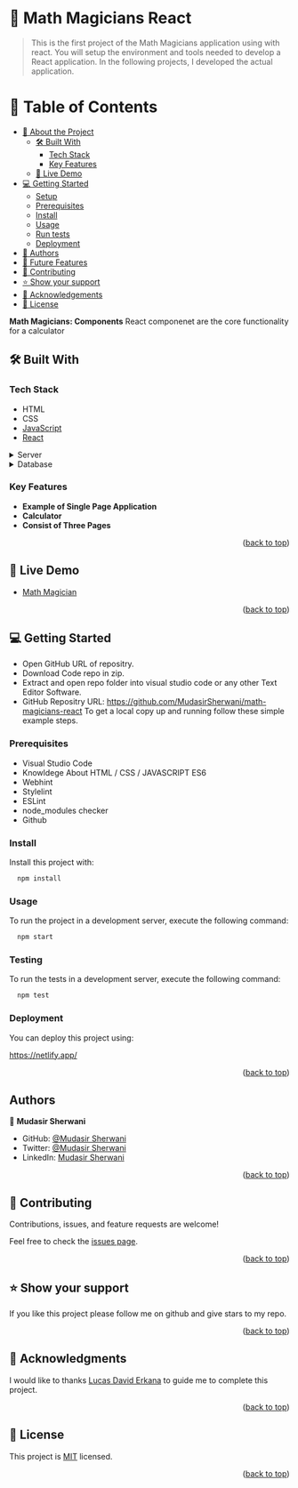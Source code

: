<a name="readme-top"></a>
# 📖 Math Magicians React <a name="about-project"></a>

> This is the first project of the Math Magicians application using with react. You will setup the environment and tools needed to develop a React application. In the following projects, I developed the actual application.

# 📗 Table of Contents

- [📖 About the Project](#about-project)
  - [🛠 Built With](#built-with)
    - [Tech Stack](#tech-stack)
    - [Key Features](#key-features)
  - [🚀 Live Demo](#live-demo)
- [💻 Getting Started](#getting-started)
  - [Setup](#setup)
  - [Prerequisites](#prerequisites)
  - [Install](#install)
  - [Usage](#usage)
  - [Run tests](#run-tests)
  - [Deployment](#triangular_flag_on_post-deployment)
- [👥 Authors](#authors)
- [🔭 Future Features](#future-features)
- [🤝 Contributing](#contributing)
- [⭐️ Show your support](#support)
- [🙏 Acknowledgements](#acknowledgements)
- [📝 License](#license)


**Math Magicians: Components** React componenet are the core functionality for a calculator

## 🛠 Built With <a name="built-with"></a>

### Tech Stack <a name="tech-stack"></a>
- HTML
- CSS
- [JavaScript](https://developer.mozilla.org/en-US/docs/Web/JavaScript)
- [React](https://github.com/microverseinc/curriculum-javascript/blob/main/todo-list/lessons/webpack_v1_1.md)

<details>
  <summary>Server</summary>
  <ul>
    <li><a href="https://netlify.app/">Netlify</a></li>
  </ul>
</details>

<details>
<summary>Database</summary>
  <ul>
    <li><a> Local Storage </a></li>
  </ul>
</details>

### Key Features <a name="key-features"></a>

- **Example of Single Page Application**
- **Calculator**
- **Consist of Three Pages**

<p align="right">(<a href="#readme-top">back to top</a>)</p>


## 🚀 Live Demo <a name="live-demo"></a>

- [Math Magician](https://yourdeployedapplicationlink.com)


<p align="right">(<a href="#readme-top">back to top</a>)</p>


## 💻 Getting Started <a name="getting-started"></a>

- Open GitHub URL of repositry.
- Download Code repo in zip.
- Extract and open repo folder into visual studio code or any other Text Editor Software.
- GitHub Repositry URL: https://github.com/MudasirSherwani/math-magicians-react
  To get a local copy up and running follow these simple example steps.


### Prerequisites
- Visual Studio Code
- Knowldege About HTML / CSS / JAVASCRIPT ES6
- Webhint
- Stylelint
- ESLint
- node_modules checker
- Github


### Install

Install this project with:

```sh
  npm install
```


### Usage

To run the project in a development server, execute the following command:

```sh
  npm start
```

### Testing

To run the tests in a development server, execute the following command:

```sh
  npm test
```

### Deployment

You can deploy this project using:

https://netlify.app/

<p align="right">(<a href="#readme-top">back to top</a>)</p>


## Authors

👤 **Mudasir Sherwani**

- GitHub: [@Mudasir Sherwani](https://github.com/MudasirSherwani)
- Twitter: [@Mudasir Sherwani](https://twitter.com/mudasirsherwani)
- LinkedIn: [Mudasir Sherwani](https://linkedin.com/in/mudasir-ashraf-071321a4)

<p align="right">(<a href="#readme-top">back to top</a>)</p>


## 🤝 Contributing <a name="contributing"></a>

Contributions, issues, and feature requests are welcome!

Feel free to check the [issues page](https://github.com/MudasirSherwani/math-magicians-react/issues).

<p align="right">(<a href="#readme-top">back to top</a>)</p>


## ⭐️ Show your support <a name="support"></a>

If you like this project please follow me on github and give stars to my repo.

<p align="right">(<a href="#readme-top">back to top</a>)</p>


## 🙏 Acknowledgments <a name="acknowledgements"></a>


I would like to thanks [Lucas David Erkana](https://github.com/Lucash2022) to guide me to complete this project.

<p align="right">(<a href="#readme-top">back to top</a>)</p>


## 📝 License <a name="license"></a>

This project is [MIT](https://github.com/MudasirSherwani/math-magicians-react/blob/Components/LICENSE.md) licensed.
 

<p align="right">(<a href="#readme-top">back to top</a>)</p>
